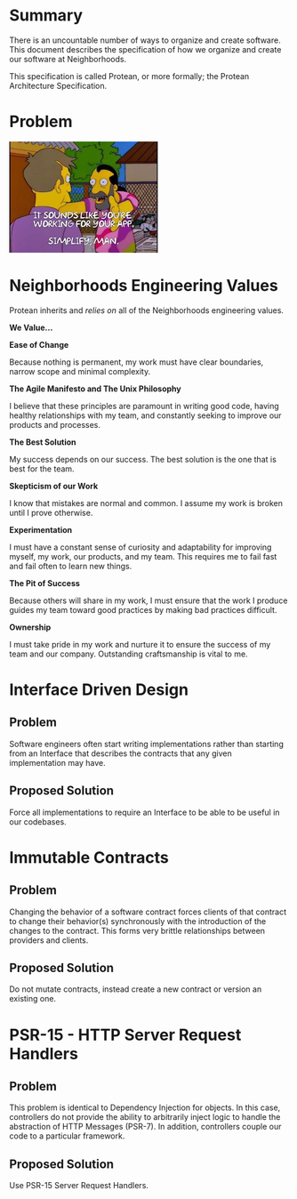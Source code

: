 # Summary
There is an uncountable number of ways to organize and create software. This document describes the specification of how we organize and create our software at Neighborhoods.  

This specification is called Protean, or more formally; the Protean Architecture Specification.

# Problem
![simplify](images/simplify.jpeg)

# Neighborhoods Engineering Values
Protean inherits and *relies on* all of the Neighborhoods engineering values.

**We Value...**

**Ease of Change**

Because nothing is permanent, my work must have clear boundaries, narrow scope and minimal complexity.

**The Agile Manifesto and The Unix Philosophy**

I believe that these principles are paramount in writing good code, having healthy relationships with my team, and constantly seeking to improve our products and processes.

**The Best Solution**

My success depends on our success. The best solution is the one that is best for the team.

**Skepticism of our Work**

I know that mistakes are normal and common. I assume my work is broken until I prove otherwise.

**Experimentation**

I must have a constant sense of curiosity and adaptability for improving myself, my work, our products, and my team. This requires me to fail fast and fail often to learn new things.

**The Pit of Success**

Because others will share in my work, I must ensure that the work I produce guides my team toward good practices by making bad practices difficult.

**Ownership**

I must take pride in my work and nurture it to ensure the success of my team and our company. Outstanding craftsmanship is vital to me.

# Interface Driven Design

## Problem
Software engineers often start writing implementations rather than starting from an Interface that describes the contracts that any given implementation may have.

## Proposed Solution
Force all implementations to require an Interface to be able to be useful in our codebases.

# Immutable Contracts
## Problem
Changing the behavior of a software contract forces clients of that contract to change their behavior(s) synchronously with the introduction of the changes to the contract.  This forms very brittle relationships between providers and clients.

## Proposed Solution
Do not mutate contracts, instead create a new contract or version an existing one.

# PSR-15 - HTTP Server Request Handlers
## Problem
This problem is identical to Dependency Injection for objects.  In this case, controllers do not provide the ability to arbitrarily inject logic to handle the abstraction of HTTP Messages (PSR-7). In addition, controllers couple our code to a particular framework.

## Proposed Solution
Use PSR-15 Server Request Handlers.
